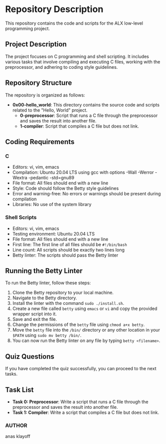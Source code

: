 # Repository Description

This repository contains the code and scripts for the ALX low-level programming project.

## Project Description

The project focuses on C programming and shell scripting. It includes various tasks that involve compiling and executing C files, working with the preprocessor, and adhering to coding style guidelines.

## Repository Structure

The repository is organized as follows:

- **0x00-hello_world**: This directory contains the source code and scripts related to the "Hello, World" project.
  - **0-preprocessor**: Script that runs a C file through the preprocessor and saves the result into another file.
  - **1-compiler**: Script that compiles a C file but does not link.

## Coding Requirements

### C

- Editors: vi, vim, emacs
- Compilation: Ubuntu 20.04 LTS using gcc with options -Wall -Werror -Wextra -pedantic -std=gnu89
- File format: All files should end with a new line
- Style: Code should follow the Betty style guidelines
- Error and warning-free: No errors or warnings should be present during compilation
- Libraries: No use of the system library

### Shell Scripts

- Editors: vi, vim, emacs
- Testing environment: Ubuntu 20.04 LTS
- File format: All files should end with a new line
- First line: The first line of all files should be `#!/bin/bash`
- Line count: All scripts should be exactly two lines long
- Betty linter: The scripts should pass the Betty linter

## Running the Betty Linter

To run the Betty linter, follow these steps:

1. Clone the Betty repository to your local machine.
2. Navigate to the Betty directory.
3. Install the linter with the command `sudo ./install.sh`.
4. Create a new file called `betty` using `emacs` or `vi` and copy the provided wrapper script into it.
5. Save and exit the file.
6. Change the permissions of the `betty` file using `chmod a+x betty`.
7. Move the `betty` file into the `/bin/` directory or any other location in your `$PATH` using `sudo mv betty /bin/`.
8. You can now run the Betty linter on any file by typing `betty <filename>`.

## Quiz Questions

If you have completed the quiz successfully, you can proceed to the next tasks.

## Task List

- **Task 0: Preprocessor**: Write a script that runs a C file through the preprocessor and saves the result into another file.
- **Task 1: Compiler**: Write a script that compiles a C file but does not link.

### AUTHOR
anas klayoff
